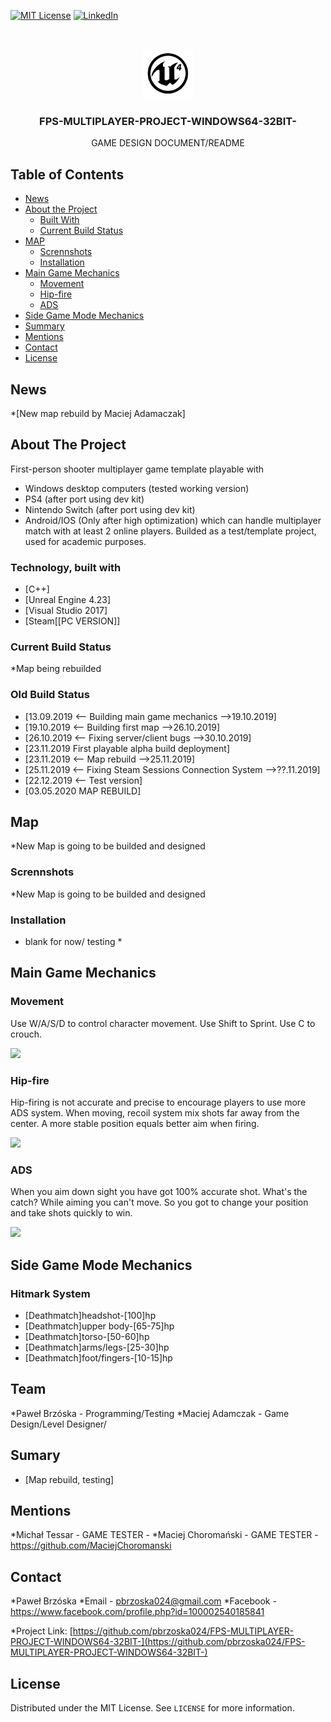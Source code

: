
[![MIT License][license-shield]][license-url]
[![LinkedIn][linkedin-shield]][linkedin-url]



<!-- PROJECT LOGO -->
<p align="center">
 
<br />
<p align="center">
  <a href="https://github.com/pbrzoska024/FPS-MULTIPLAYER-PROJECT-WINDOWS64-32BIT-">
  </a>
  <img src="images/logo.png" alt="Logo" width="80" height="80">
  <h3 align="center">FPS-MULTIPLAYER-PROJECT-WINDOWS64-32BIT-</h3>

  <p align="center">
  GAME DESIGN DOCUMENT/README
   



<!-- TABLE OF CONTENTS -->
## Table of Contents
* [News](#news)
* [About the Project](#about-the-project)
  * [Built With](#built-with)
  * [Current Build Status](#current-build-status)
* [MAP](#map)
  * [Scrennshots](#Scrennshots)
  * [Installation](#installation)
* [Main Game Mechanics](#main-game-mechanics)
  * [Movement](#Movement)
  * [Hip-fire](#hip-fire)
  * [ADS](#ADS)
* [Side Game Mode Mechanics](#Side-Game-Mode-Mechanics)
* [Summary](#summary)
* [Mentions](#mentions)
* [Contact](#contact)
* [License](#license)

## News
*[New map rebuild by Maciej Adamaczak]


<!-- ABOUT THE PROJECT -->
## About The Project

First-person shooter multiplayer game template playable with
- Windows desktop computers (tested working version)
- PS4 (after port using dev kit)
- Nintendo Switch (after port using dev kit)
- Android/IOS (Only after high optimization)
which can handle multiplayer match with at least 2 online players.
Builded as a test/template project, used for academic purposes.



### Technology, built with

* [C++]
* [Unreal Engine 4.23]
* [Visual Studio 2017]
* [Steam[[PC VERSION]]


### Current Build Status
*Map being rebuilded
### Old Build Status
* [13.09.2019 <-- Building main game mechanics    -->19.10.2019]
* [19.10.2019 <-- Building first map   -->26.10.2019]
* [26.10.2019 <-- Fixing server/client bugs   -->30.10.2019]
* [23.11.2019 First playable alpha build deployment]
* [23.11.2019 <-- Map rebuild   -->25.11.2019]
* [25.11.2019 <-- Fixing Steam Sessions Connection System -->??.11.2019]
* [22.12.2019 <-- Test version]
* [03.05.2020 MAP REBUILD]


<!-- GETTING STARTED -->
## Map

*New Map is going to be builded and designed


### Scrennshots

*New Map is going to be builded and designed

### Installation
 
* blank for now/ testing *



<!-- USAGE EXAMPLES -->
## Main Game Mechanics



### Movement
Use W/A/S/D to control character movement.
Use Shift to Sprint.
Use C to crouch.


![](images/GAME2.gif)


### Hip-fire
Hip-firing is not accurate and precise to encourage players to use more ADS system.
When moving, recoil system mix shots far away from the center.
A more stable position equals better aim when firing.


![](images/GAME3.gif)


### ADS
When you aim down sight you have got 100% accurate shot.
What's the catch?
While aiming you can't move.
So you got to change your position and take shots quickly to win.


![](images/GAME4.gif)





<!-- ROADMAP -->
## Side Game Mode Mechanics



### Hitmark System
* [Deathmatch]headshot-[100]hp
* [Deathmatch]upper body-[65-75]hp
* [Deathmatch]torso-[50-60]hp
* [Deathmatch]arms/legs-[25-30]hp
* [Deathmatch]foot/fingers-[10-15]hp

## Team
*Paweł Brzóska - Programming/Testing
*Maciej Adamczak - Game Design/Level Designer/

<!-- Summary -->
## Sumary

* [Map rebuild, testing]

## Mentions
*Michał Tessar - GAME TESTER -
*Maciej Choromański - GAME TESTER - https://github.com/MaciejChoromanski


## Contact

*Paweł Brzóska
*Email - pbrzoska024@gmail.com
*Facebook - https://www.facebook.com/profile.php?id=100002540185841

*Project Link: [https://github.com/pbrzoska024/FPS-MULTIPLAYER-PROJECT-WINDOWS64-32BIT-](https://github.com/pbrzoska024/FPS-MULTIPLAYER-PROJECT-WINDOWS64-32BIT-)




<!-- LICENSE -->
## License

Distributed under the MIT License. See `LICENSE` for more information.





<!-- MARKDOWN LINKS & IMAGES -->
<!-- https://www.markdownguide.org/basic-syntax/#reference-style-links -->
[issues-url]: https://github.com/othneildrew/Best-README-Template/issues
[license-shield]: https://img.shields.io/github/license/othneildrew/Best-README-Template.svg?style=flat-square
[license-url]: https://github.com/othneildrew/Best-README-Template/blob/master/LICENSE.txt
[linkedin-shield]: https://img.shields.io/badge/-LinkedIn-black.svg?style=flat-square&logo=linkedin&colorB=555
[linkedin-url]: https://www.linkedin.com/in/paweł-brzóska-522634179/
[product-screenshot]: images/screenshot.png
